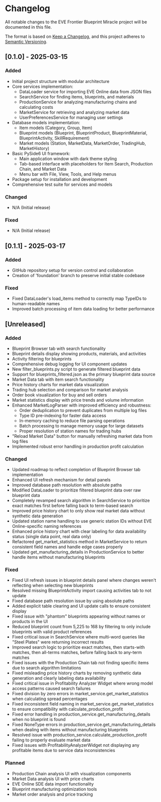 # Changelog

All notable changes to the EVE Frontier Blueprint Miracle project will be documented in this file.

The format is based on [Keep a Changelog](https://keepachangelog.com/en/1.0.0/),
and this project adheres to [Semantic Versioning](https://semver.org/spec/v2.0.0.html).

## [0.1.0] - 2025-03-15

### Added
- Initial project structure with modular architecture
- Core services implementation:
  - DataLoader service for importing EVE Online data from JSON files
  - SearchService for finding items, blueprints, and materials
  - ProductionService for analyzing manufacturing chains and calculating costs
  - MarketService for retrieving and analyzing market data
  - UserPreferencesService for managing user settings
- Database models implementation:
  - Item models (Category, Group, Item)
  - Blueprint models (Blueprint, BlueprintProduct, BlueprintMaterial, BlueprintActivity, SkillRequirement)
  - Market models (Station, MarketData, MarketOrder, TradingHub, MarketHistory)
- Basic PySide6 UI framework:
  - Main application window with dark theme styling
  - Tab-based interface with placeholders for Item Search, Production Chain, and Market Data
  - Menu bar with File, View, Tools, and Help menus
- Package setup for installation and development
- Comprehensive test suite for services and models

### Changed
- N/A (Initial release)

### Fixed
- N/A (Initial release)

## [0.1.1] - 2025-03-17

### Added
- GitHub repository setup for version control and collaboration
- Creation of 'foundation' branch to preserve initial stable codebase

### Fixed
- Fixed DataLoader's load_items method to correctly map TypeIDs to human-readable names
- Improved batch processing of item data loading for better performance

## [Unreleased]

### Added
- Blueprint Browser tab with search functionality
- Blueprint details display showing products, materials, and activities
- Activity filtering for blueprints
- Comprehensive debug logging for UI component updates
- New filter_blueprints.py script to generate filtered blueprint data
- Support for blueprints_filtered.json as the primary blueprint data source
- Market Data tab with item search functionality
- Price history charts for market data visualization
- Trading hub selection and comparison for market analysis
- Order book visualization for buy and sell orders
- Market statistics display with price trends and volume information
- Enhanced MarketLogParser with improved efficiency and robustness:
  - Order deduplication to prevent duplicates from multiple log files
  - Type ID pre-indexing for faster data access
  - In-memory caching to reduce file parsing operations
  - Batch processing to manage memory usage for large datasets
  - Proper resolution of station names for trading hubs
- "Reload Market Data" button for manually refreshing market data from log files
- Implemented robust error handling in production profit calculation

### Changed
- Updated roadmap to reflect completion of Blueprint Browser tab implementation
- Enhanced UI refresh mechanism for detail panels
- Improved database path resolution with absolute paths
- Modified DataLoader to prioritize filtered blueprint data over raw blueprint data
- Completely revamped search algorithm in SearchService to prioritize exact matches first before falling back to term-based search
- Improved price history chart to only show real market data without synthetic data generation
- Updated station name handling to use generic station IDs without EVE Online-specific naming references
- Enhanced price history chart with clear labeling for data availability status (single data point, real data only)
- Refactored get_market_statistics method in MarketService to return consistent field names and handle edge cases properly
- Updated get_manufacturing_details in ProductionService to better handle items without manufacturing blueprints

### Fixed
- Fixed UI refresh issues in blueprint details panel where changes weren't reflecting when selecting new blueprints
- Resolved missing BlueprintActivity import causing activities tab to not update
- Fixed database path resolution issue by using absolute paths
- Added explicit table clearing and UI update calls to ensure consistent display
- Fixed issue with "phantom" blueprints appearing without names or products in the UI
- Reduced blueprint count from 5,225 to 168 by filtering to only include blueprints with valid product references
- Fixed critical issue in SearchService where multi-word queries like "Steel Plates" were returning incorrect results
- Improved search logic to prioritize exact matches, then starts-with matches, then all-terms matches, before falling back to any-term matches
- Fixed issues with the Production Chain tab not finding specific items due to search algorithm limitations
- Fixed misleading price history charts by removing synthetic data generation and clearly labeling data availability
- Fixed critical issue in Profitability Analyzer Widget where wrong model access patterns caused search failures
- Fixed division by zero errors in market_service.get_market_statistics when calculating spread percentages
- Fixed inconsistent field naming in market_service.get_market_statistics to ensure compatibility with calculate_production_profit
- Fixed error handling in production_service.get_manufacturing_details when no blueprint is found
- Fixed NoneType errors in production_service.get_manufacturing_details when dealing with items without manufacturing blueprints
- Resolved issue with production_service.calculate_production_profit failing to properly evaluate market data
- Fixed issues with ProfitabilityAnalyzerWidget not displaying any profitable items due to service data inconsistencies

### Planned
- Production Chain analysis UI with visualization components
- Market Data analysis UI with price charts
- EVE Online SDE data import functionality
- Blueprint manufacturing optimization tools
- Market order analysis and price tracking 